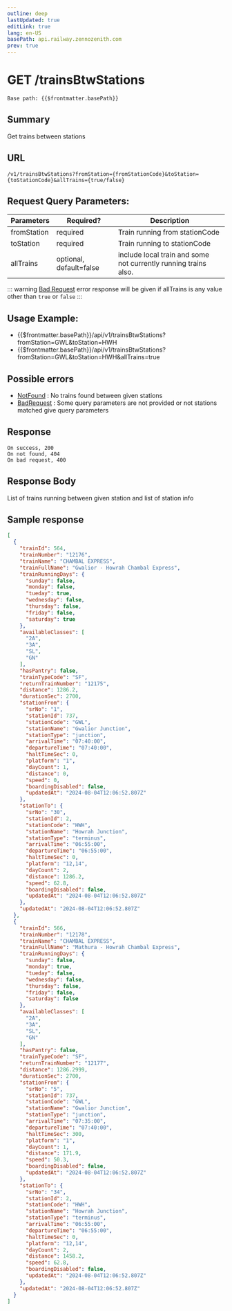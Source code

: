 ```yaml
---
outline: deep
lastUpdated: true
editLink: true
lang: en-US
basePath: api.railway.zennozenith.com
prev: true
---
```


# GET /trainsBtwStations

    Base path: {{$frontmatter.basePath}}

## Summary

Get trains between stations

## URL

`/v1/trainsBtwStations?fromStation={fromStationCode}&toStation={toStationCode}&allTrains={true/false}`

## Request Query Parameters:

| Parameters  | Required?               | Description                                                     |
| ----------- | ----------------------- | --------------------------------------------------------------- |
| fromStation | required                | Train running from stationCode                                  |
| toStation   | required                | Train running to stationCode                                    |
| allTrains   | optional, default=false | include local train and some not currently running trains also. |

::: warning
[Bad Request](/errorcodes#BadRequest) error response will be given if allTrains is any value other than `true` or `false`
:::

## Usage Example:

- {{$frontmatter.basePath}}/api/v1/trainsBtwStations?fromStation=GWL&toStation=HWH
- {{$frontmatter.basePath}}/api/v1/trainsBtwStations?fromStation=GWL&toStation=HWH&allTrains=true

## Possible errors

- [NotFound](/errorcodes#NotFound) : No trains found between given stations
- [BadRequest](/errorcodes#BadRequest) : Some query parameters are not provided or not stations matched give query parameters

## Response

    On success, 200
    On not found, 404
    On bad request, 400

## Response Body

List of trains running between given station and list of station info

## Sample response

```json
[
  {
    "trainId": 564,
    "trainNumber": "12176",
    "trainName": "CHAMBAL EXPRESS",
    "trainFullName": "Gwalior - Howrah Chambal Express",
    "trainRunningDays": {
      "sunday": false,
      "monday": false,
      "tueday": true,
      "wednesday": false,
      "thursday": false,
      "friday": false,
      "saturday": true
    },
    "availableClasses": [
      "2A",
      "3A",
      "SL",
      "GN"
    ],
    "hasPantry": false,
    "trainTypeCode": "SF",
    "returnTrainNumber": "12175",
    "distance": 1286.2,
    "durationSec": 2700,
    "stationFrom": {
      "srNo": "1",
      "stationId": 737,
      "stationCode": "GWL",
      "stationName": "Gwalior Junction",
      "stationType": "junction",
      "arrivalTime": "07:40:00",
      "departureTime": "07:40:00",
      "haltTimeSec": 0,
      "platform": "1",
      "dayCount": 1,
      "distance": 0,
      "speed": 0,
      "boardingDisabled": false,
      "updatedAt": "2024-08-04T12:06:52.807Z"
    },
    "stationTo": {
      "srNo": "30",
      "stationId": 2,
      "stationCode": "HWH",
      "stationName": "Howrah Junction",
      "stationType": "terminus",
      "arrivalTime": "06:55:00",
      "departureTime": "06:55:00",
      "haltTimeSec": 0,
      "platform": "12,14",
      "dayCount": 2,
      "distance": 1286.2,
      "speed": 62.8,
      "boardingDisabled": false,
      "updatedAt": "2024-08-04T12:06:52.807Z"
    },
    "updatedAt": "2024-08-04T12:06:52.807Z"
  },
  {
    "trainId": 566,
    "trainNumber": "12178",
    "trainName": "CHAMBAL EXPRESS",
    "trainFullName": "Mathura - Howrah Chambal Express",
    "trainRunningDays": {
      "sunday": false,
      "monday": true,
      "tueday": false,
      "wednesday": false,
      "thursday": false,
      "friday": false,
      "saturday": false
    },
    "availableClasses": [
      "2A",
      "3A",
      "SL",
      "GN"
    ],
    "hasPantry": false,
    "trainTypeCode": "SF",
    "returnTrainNumber": "12177",
    "distance": 1286.2999,
    "durationSec": 2700,
    "stationFrom": {
      "srNo": "5",
      "stationId": 737,
      "stationCode": "GWL",
      "stationName": "Gwalior Junction",
      "stationType": "junction",
      "arrivalTime": "07:35:00",
      "departureTime": "07:40:00",
      "haltTimeSec": 300,
      "platform": "1",
      "dayCount": 1,
      "distance": 171.9,
      "speed": 50.3,
      "boardingDisabled": false,
      "updatedAt": "2024-08-04T12:06:52.807Z"
    },
    "stationTo": {
      "srNo": "34",
      "stationId": 2,
      "stationCode": "HWH",
      "stationName": "Howrah Junction",
      "stationType": "terminus",
      "arrivalTime": "06:55:00",
      "departureTime": "06:55:00",
      "haltTimeSec": 0,
      "platform": "12,14",
      "dayCount": 2,
      "distance": 1458.2,
      "speed": 62.8,
      "boardingDisabled": false,
      "updatedAt": "2024-08-04T12:06:52.807Z"
    },
    "updatedAt": "2024-08-04T12:06:52.807Z"
  }
]
```
